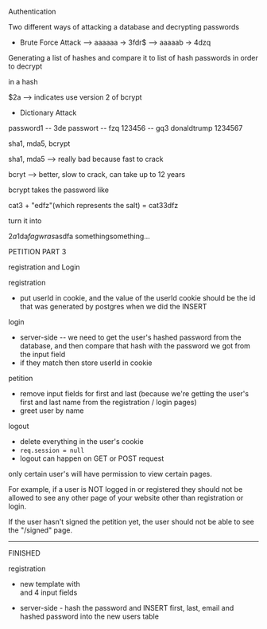 Authentication

Two different ways of attacking a database and decrypting passwords

-   Brute Force Attack
    --> aaaaaa -> 3fdr\$
    --> aaaaab -> 4dzq

Generating a list of hashes and compare it to list of hash passwords in order to decrypt

in a hash

\$2a --> indicates use version 2 of bcrypt

-   Dictionary Attack

password1 -- 3de
passwort -- fzq
123456 -- gq3
donaldtrump
1234567

sha1, mda5, bcrypt

sha1, mda5 --> really bad because fast to crack

bcryt --> better, slow to crack, can take up to 12 years

bcrypt takes the
password like

cat3 + "edfz"(which represents the salt)
= cat33dfz

turn it into

$2a$1da$fagwras$asdfa somethingsomething...

PETITION PART 3

registration and Login

registration

-   put userId in cookie, and the value of the userId cookie should be the id that was generated by postgres when we did the INSERT

login

-   server-side -- we need to get the user's hashed password from the database, and then compare that hash with the password we got from the input field
-   if they match then store userId in cookie

petition

-   remove input fields for first and last (because we're getting the user's first and last name from the registration / login pages)
-   greet user by name

logout

-   delete everything in the user's cookie
-   `req.session = null`
-   logout can happen on GET or POST request

only certain user's will have permission to view certain pages.

For example, if a user is NOT logged in or registered they should not be allowed to see any other page of your website other than registration or login.

If the user hasn't signed the petition yet, the user should not be able to see the "/signed" page.

---

FINISHED

registration

-   new template with <form> and 4 input fields
-   server-side - hash the password and INSERT first, last, email and hashed password into the new users table
